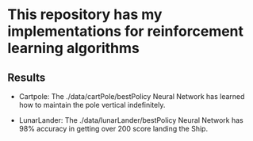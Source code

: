 # This repository has my implementations for reinforcement learning algorithms

## Results

- Cartpole: The ./data/cartPole/bestPolicy Neural Network has learned how to maintain the pole vertical indefinitely.

- LunarLander: The ./data/lunarLander/bestPolicy Neural Network has 98% accuracy in getting over 200 score landing the Ship.